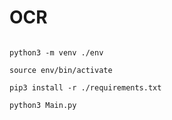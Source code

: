 # OCR

```shell

python3 -m venv ./env

source env/bin/activate

pip3 install -r ./requirements.txt

python3 Main.py

```